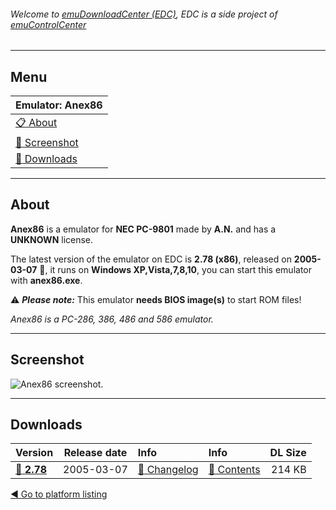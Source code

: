 ###### Welcome to [emuDownloadCenter (EDC)](https://github.com/PhoenixInteractiveNL/emuDownloadCenter/wiki/), EDC is a side project of [emuControlCenter](https://github.com/PhoenixInteractiveNL/emuControlCenter/wiki/)
***
## Menu
| **Emulator: Anex86** |
|:---------|
| [:clipboard: About](#about) |
| [:sunrise: Screenshot](#screenshot) |
| [:floppy_disk: Downloads](#downloads) |
***
## About
**Anex86** is a emulator for **NEC PC-9801** made by **A.N.** and has a **UNKNOWN** license.

The latest version of the emulator on EDC is **2.78 (x86)**, released on **2005-03-07** :triangular_flag_on_post:, it runs on **Windows XP,Vista,7,8,10**, you can start this emulator with **anex86.exe**.

:warning: _**Please note:**_ This emulator **needs BIOS image(s)** to start ROM files!

_Anex86 is a PC-286, 386, 486 and 586 emulator._
***
## Screenshot
![](https://raw.githubusercontent.com/PhoenixInteractiveNL/emuDownloadCenter/master/hooks/anex86/screen.jpg "Anex86 screenshot.")
***
## Downloads
| Version  | Release date  | Info       | Info       | DL Size    |
|:---------|:-------------:|:-----------|:-----------|-----------:|
| [:floppy_disk: **2.78**](https://github.com/PhoenixInteractiveNL/edc-repo0004/raw/master/anex86/2.78.7z) | 2005-03-07 | [:page_facing_up: Changelog](https://github.com/PhoenixInteractiveNL/edc-repo0004/blob/master/anex86/2.78_changelog.txt) | [:mag_right: Contents](https://github.com/PhoenixInteractiveNL/edc-repo0004/blob/master/anex86/2.78_contents.txt) | 214 KB |

[:arrow_backward: Go to platform listing](https://github.com/PhoenixInteractiveNL/emuDownloadCenter/wiki/EDC-Platform-List)
